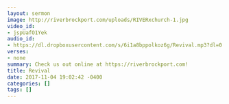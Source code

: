 ```yaml
---
layout: sermon
image: http://riverbrockport.com/uploads/RIVERxchurch-1.jpg
video_id:
- jspUafO1Yek
audio_id:
- https://dl.dropboxusercontent.com/s/6i1a8bppolkoz6g/Revival.mp3?dl=0
verses:
- none
summary: Check us out online at https://riverbrockport.com!
title: Revival
date: 2017-11-04 19:02:42 -0400
categories: []
tags: []
---
```

